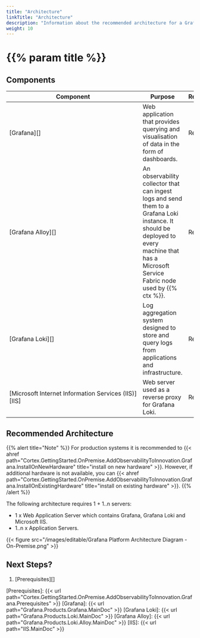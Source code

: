 ```yaml
---
title: "Architecture"
linkTitle: "Architecture"
description: "Information about the recommended architecture for a Grafana platform installation."
weight: 10
---
```


# {{% param title %}}

## Components

| Component | Purpose | Required/Optional |Server Role |
|-----------|---------|----------|------------|
| [Grafana][] | Web application that provides querying and visualisation of data in the form of dashboards. | Required | Web&nbsp;Application&nbsp;Server |
| [Grafana Alloy][] | An observability collector that can ingest logs and send them to a Grafana Loki instance. It should be deployed to every machine that has a Microsoft Service Fabric node used by {{% ctx %}}. | Required | Application&nbsp;Server |
| [Grafana Loki][] | Log aggregation system designed to store and query logs from applications and infrastructure. | Required | Web&nbsp;Application&nbsp;Server |
| [Microsoft&nbsp;Internet&nbsp;Information&nbsp;Services&nbsp;(IIS)][IIS] | Web server used as a reverse proxy for Grafana Loki. | Required | Web&nbsp;Application&nbsp;Server |

## Recommended Architecture

{{% alert title="Note" %}}
For production systems it is recommended to {{< ahref path="Cortex.GettingStarted.OnPremise.AddObservabilityToInnovation.Grafana.InstallOnNewHardware" title="install on new hardware" >}}. However, if additional hardware is not available, you can {{< ahref path="Cortex.GettingStarted.OnPremise.AddObservabilityToInnovation.Grafana.InstallOnExistingHardware" title="install on existing hardware" >}}.
{{% /alert %}}

The following architecture requires 1 + 1..n servers:

* 1 x Web Application Server which contains Grafana, Grafana Loki and Microsoft IIS.
* 1..n x Application Servers.

{{< figure src="/images/editable/Grafana Platform Architecture Diagram - On-Premise.png" >}}

## Next Steps?

1. [Prerequisites][]

[Prerequisites]: {{< url path="Cortex.GettingStarted.OnPremise.AddObservabilityToInnovation.Grafana.Prerequisites" >}}
[Grafana]: {{< url path="Grafana.Products.Grafana.MainDoc" >}}
[Grafana Loki]: {{< url path="Grafana.Products.Loki.MainDoc" >}}
[Grafana Alloy]: {{< url path="Grafana.Products.Loki.Alloy.MainDoc" >}}
[IIS]: {{< url path="IIS.MainDoc" >}}
